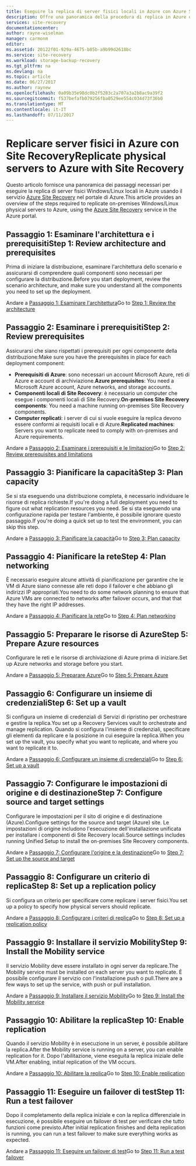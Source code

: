 ```yaml
---
title: Eseguire la replica di server fisici locali in Azure con Azure Site Recovery | Microsoft Docs
description: Offre una panoramica della procedura di replica in Azure dei carichi di lavoro in esecuzione in server fisici Windows/Linux locali con il servizio Azure Site Recovery.
services: site-recovery
documentationcenter: 
author: rayne-wiselman
manager: carmonm
editor: 
ms.assetid: 20122f01-929a-4675-b85b-a9b99d2618bc
ms.service: site-recovery
ms.workload: storage-backup-recovery
ms.tgt_pltfrm: na
ms.devlang: na
ms.topic: article
ms.date: 06/27/2017
ms.author: raynew
ms.openlocfilehash: 0a09b35e98dc0b2f5283c2a707a3a2b8ac9a39f2
ms.sourcegitcommit: f537befafb079256fba0529ee554c034d73f36b0
ms.translationtype: MT
ms.contentlocale: it-IT
ms.lasthandoff: 07/11/2017
---
```

# <a name="replicate-physical-servers-to-azure-with-site-recovery"></a><span data-ttu-id="6fd88-103">Replicare server fisici in Azure con Site Recovery</span><span class="sxs-lookup"><span data-stu-id="6fd88-103">Replicate physical servers to Azure with Site Recovery</span></span>

<span data-ttu-id="6fd88-104">Questo articolo fornisce una panoramica dei passaggi necessari per eseguire la replica di server fisici Windows/Linux locali in Azure usando il servizio [Azure Site Recovery](site-recovery-overview.md) nel portale di Azure.</span><span class="sxs-lookup"><span data-stu-id="6fd88-104">This article provides an overview of the steps required to replicate on-premises Windows/Linux physical servers to Azure, using the [Azure Site Recovery](site-recovery-overview.md) service in the Azure portal.</span></span>


## <a name="step-1-review-architecture-and-prerequisites"></a><span data-ttu-id="6fd88-105">Passaggio 1: Esaminare l'architettura e i prerequisiti</span><span class="sxs-lookup"><span data-stu-id="6fd88-105">Step 1: Review architecture and prerequisites</span></span>

<span data-ttu-id="6fd88-106">Prima di iniziare la distribuzione, esaminare l'architettura dello scenario e assicurarsi di comprendere quali componenti sono necessari per configurare la distribuzione.</span><span class="sxs-lookup"><span data-stu-id="6fd88-106">Before you start deployment, review the scenario architecture, and make sure you understand all the components you need to set up the deployment.</span></span>

<span data-ttu-id="6fd88-107">Andare a [Passaggio 1: Esaminare l'architettura](physical-walkthrough-architecture.md)</span><span class="sxs-lookup"><span data-stu-id="6fd88-107">Go to [Step 1: Review the architecture](physical-walkthrough-architecture.md)</span></span>


## <a name="step-2-review-prerequisites"></a><span data-ttu-id="6fd88-108">Passaggio 2: Esaminare i prerequisiti</span><span class="sxs-lookup"><span data-stu-id="6fd88-108">Step 2: Review prerequisites</span></span>

<span data-ttu-id="6fd88-109">Assicurarsi che siano rispettati i prerequisiti per ogni componente della distribuzione:</span><span class="sxs-lookup"><span data-stu-id="6fd88-109">Make sure you have the prerequisites in place for each deployment component:</span></span>

- <span data-ttu-id="6fd88-110">**Prerequisiti di Azure**: sono necessari un account Microsoft Azure, reti di Azure e account di archiviazione.</span><span class="sxs-lookup"><span data-stu-id="6fd88-110">**Azure prerequisites**: You need a Microsoft Azure account, Azure networks, and storage accounts.</span></span>
- <span data-ttu-id="6fd88-111">**Componenti locali di Site Recovery**: è necessario un computer che esegue i componenti locali di Site Recovery.</span><span class="sxs-lookup"><span data-stu-id="6fd88-111">**On-premises Site Recovery components**: You need a machine running on-premises Site Recovery components.</span></span>
- <span data-ttu-id="6fd88-112">**Computer replicati**: i server di cui si vuole eseguire la replica devono essere conformi ai requisiti locali e di Azure.</span><span class="sxs-lookup"><span data-stu-id="6fd88-112">**Replicated machines**: Servers you want to replicate need to comply with on-premises and Azure requirements.</span></span>

<span data-ttu-id="6fd88-113">Andare a [Passaggio 2: Esaminare i prerequisiti e le limitazioni](physical-walkthrough-prerequisites.md)</span><span class="sxs-lookup"><span data-stu-id="6fd88-113">Go to [Step 2: Review prerequisites and limitations](physical-walkthrough-prerequisites.md)</span></span>

## <a name="step-3-plan-capacity"></a><span data-ttu-id="6fd88-114">Passaggio 3: Pianificare la capacità</span><span class="sxs-lookup"><span data-stu-id="6fd88-114">Step 3: Plan capacity</span></span>

<span data-ttu-id="6fd88-115">Se si sta eseguendo una distribuzione completa, è necessario individuare le risorse di replica richieste.</span><span class="sxs-lookup"><span data-stu-id="6fd88-115">If you're doing a full deployment you need to figure out what replication resources you need.</span></span> <span data-ttu-id="6fd88-116">Se si sta eseguendo una configurazione rapida per testare l'ambiente, è possibile ignorare questo passaggio.</span><span class="sxs-lookup"><span data-stu-id="6fd88-116">If you're doing a quick set up to test the environment, you can skip this step.</span></span>

<span data-ttu-id="6fd88-117">Andare a [Passaggio 3: Pianificare la capacità](physical-walkthrough-capacity.md)</span><span class="sxs-lookup"><span data-stu-id="6fd88-117">Go to [Step 3: Plan capacity](physical-walkthrough-capacity.md)</span></span>

## <a name="step-4-plan-networking"></a><span data-ttu-id="6fd88-118">Passaggio 4: Pianificare la rete</span><span class="sxs-lookup"><span data-stu-id="6fd88-118">Step 4: Plan networking</span></span>

<span data-ttu-id="6fd88-119">È necessario eseguire alcune attività di pianificazione per garantire che le VM di Azure siano connesse alle reti dopo il failover e che abbiano gli indirizzi IP appropriati.</span><span class="sxs-lookup"><span data-stu-id="6fd88-119">You need to do some network planning to ensure that Azure VMs are connected to networks after failover occurs, and  that that they have the right IP addresses.</span></span>

<span data-ttu-id="6fd88-120">Andare a [Passaggio 4: Pianificare la rete](physical-walkthrough-network.md)</span><span class="sxs-lookup"><span data-stu-id="6fd88-120">Go to [Step 4: Plan networking](physical-walkthrough-network.md)</span></span>

##  <a name="step-5-prepare-azure-resources"></a><span data-ttu-id="6fd88-121">Passaggio 5: Preparare le risorse di Azure</span><span class="sxs-lookup"><span data-stu-id="6fd88-121">Step 5: Prepare Azure resources</span></span>

<span data-ttu-id="6fd88-122">Configurare le reti e le risorse di archiviazione di Azure prima di iniziare.</span><span class="sxs-lookup"><span data-stu-id="6fd88-122">Set up Azure networks and storage before you start.</span></span> 

<span data-ttu-id="6fd88-123">Andare a [Passaggio 5: Preparare Azure](physical-walkthrough-prepare-azure.md)</span><span class="sxs-lookup"><span data-stu-id="6fd88-123">Go to [Step 5: Prepare Azure](physical-walkthrough-prepare-azure.md)</span></span>


## <a name="step-6-set-up-a-vault"></a><span data-ttu-id="6fd88-124">Passaggio 6: Configurare un insieme di credenziali</span><span class="sxs-lookup"><span data-stu-id="6fd88-124">Step 6: Set up a vault</span></span>

<span data-ttu-id="6fd88-125">Si configura un insieme di credenziali di Servizi di ripristino per orchestrare e gestire la replica.</span><span class="sxs-lookup"><span data-stu-id="6fd88-125">You set up a Recovery Services vault to orchestrate and manage replication.</span></span> <span data-ttu-id="6fd88-126">Quando si configura l'insieme di credenziali, specificare gli elementi da replicare e la posizione in cui eseguire la replica.</span><span class="sxs-lookup"><span data-stu-id="6fd88-126">When you set up the vault, you specify what you want to replicate, and where you want to replicate it to.</span></span>

<span data-ttu-id="6fd88-127">Andare a [Passaggio 6: Configurare un insieme di credenziali](physical-walkthrough-create-vault.md)</span><span class="sxs-lookup"><span data-stu-id="6fd88-127">Go to [Step 6: Set up a vault](physical-walkthrough-create-vault.md)</span></span>

## <a name="step-7-configure-source-and-target-settings"></a><span data-ttu-id="6fd88-128">Passaggio 7: Configurare le impostazioni di origine e di destinazione</span><span class="sxs-lookup"><span data-stu-id="6fd88-128">Step 7: Configure source and target settings</span></span>

<span data-ttu-id="6fd88-129">Configurare le impostazioni per il sito di origine e di destinazione (Azure).</span><span class="sxs-lookup"><span data-stu-id="6fd88-129">Configure settings for the source and target (Azure) site.</span></span> <span data-ttu-id="6fd88-130">Le impostazioni di origine includono l'esecuzione dell'installazione unificata per installare i componenti di Site Recovery locali.</span><span class="sxs-lookup"><span data-stu-id="6fd88-130">Source settings includes running Unified Setup to install the on-premises Site Recovery components.</span></span>

<span data-ttu-id="6fd88-131">Andare a [Passaggio 7: Configurare l'origine e la destinazione](physical-walkthrough-source-target.md)</span><span class="sxs-lookup"><span data-stu-id="6fd88-131">Go to [Step 7: Set up the source and target](physical-walkthrough-source-target.md)</span></span>

## <a name="step-8-set-up-a-replication-policy"></a><span data-ttu-id="6fd88-132">Passaggio 8: Configurare un criterio di replica</span><span class="sxs-lookup"><span data-stu-id="6fd88-132">Step 8: Set up a replication policy</span></span>

<span data-ttu-id="6fd88-133">Si configura un criterio per specificare come replicare i server fisici.</span><span class="sxs-lookup"><span data-stu-id="6fd88-133">You set up a policy to specify how physical servers should replicate.</span></span>

<span data-ttu-id="6fd88-134">Andare a [Passaggio 8: Configurare i criteri di replica](physical-walkthrough-replication.md)</span><span class="sxs-lookup"><span data-stu-id="6fd88-134">Go to [Step 8: Set up a replication policy](physical-walkthrough-replication.md)</span></span>

## <a name="step-9-install-the-mobility-service"></a><span data-ttu-id="6fd88-135">Passaggio 9: Installare il servizio Mobility</span><span class="sxs-lookup"><span data-stu-id="6fd88-135">Step 9: Install the Mobility service</span></span>

<span data-ttu-id="6fd88-136">Il servizio Mobility deve essere installato in ogni server da replicare.</span><span class="sxs-lookup"><span data-stu-id="6fd88-136">The Mobility service must be installed on each server you want to replicate.</span></span> <span data-ttu-id="6fd88-137">È possibile configurare il servizio con l'installazione push o pull.</span><span class="sxs-lookup"><span data-stu-id="6fd88-137">There are a few ways to set up the service, with push or pull installation.</span></span>

<span data-ttu-id="6fd88-138">Andare a [Passaggio 9: Installare il servizio Mobility](physical-walkthrough-install-mobility.md)</span><span class="sxs-lookup"><span data-stu-id="6fd88-138">Go to [Step 9: Install the Mobility service](physical-walkthrough-install-mobility.md)</span></span>

## <a name="step-10-enable-replication"></a><span data-ttu-id="6fd88-139">Passaggio 10: Abilitare la replica</span><span class="sxs-lookup"><span data-stu-id="6fd88-139">Step 10: Enable replication</span></span>

<span data-ttu-id="6fd88-140">Quando il servizio Mobility è in esecuzione in un server, è possibile abilitare la replica.</span><span class="sxs-lookup"><span data-stu-id="6fd88-140">After the Mobility service is running on a server, you can enable replication for it.</span></span> <span data-ttu-id="6fd88-141">Dopo l'abilitazione, viene eseguita la replica iniziale delle VM.</span><span class="sxs-lookup"><span data-stu-id="6fd88-141">After enabling, initial replication of the VM occurs.</span></span>

<span data-ttu-id="6fd88-142">Andare a [Passaggio 10: Abilitare la replica](physical-walkthrough-enable-replication.md)</span><span class="sxs-lookup"><span data-stu-id="6fd88-142">Go to [Step 10: Enable replication](physical-walkthrough-enable-replication.md)</span></span>

## <a name="step-11-run-a-test-failover"></a><span data-ttu-id="6fd88-143">Passaggio 11: Eseguire un failover di test</span><span class="sxs-lookup"><span data-stu-id="6fd88-143">Step 11: Run a test failover</span></span>

<span data-ttu-id="6fd88-144">Dopo il completamento della replica iniziale e con la replica differenziale in esecuzione, è possibile eseguire un failover di test per verificare che tutto funzioni come previsto.</span><span class="sxs-lookup"><span data-stu-id="6fd88-144">After initial replication finishes and delta replication is running, you can run a test failover to make sure everything works as expected.</span></span>

<span data-ttu-id="6fd88-145">Andare a [Passaggio 11: Eseguire un failover di test](physical-walkthrough-test-failover.md)</span><span class="sxs-lookup"><span data-stu-id="6fd88-145">Go to [Step 11: Run a test failover](physical-walkthrough-test-failover.md)</span></span>

